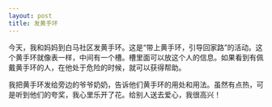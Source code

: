 ```yaml
---
layout: post
title: 发黄手环
---
```



今天，我和妈妈到白马社区发黄手环。这是“带上黄手环，引导回家路”的活动。这个黄手环就像表一样，中间有一个槽。槽里面可以放这个人的信息。如果看到有佩戴黄手环的人，在他处于危险的时候，就可以获得帮助。

我把黄手环发给旁边的爷爷奶奶，告诉他们黄手环的用处和用法。虽然有点热，可是听到他们的夸奖，我心里乐开了花。给别人送去爱心，我很高兴！
